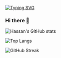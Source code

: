 [![Typing SVG](https://readme-typing-svg.herokuapp.com?multiline=true&width=500&lines=Full-stack+web+and+app+developer.++++++++++)](https://git.io/typing-svg)


### Hi there 👋


![Hassan's GitHub stats](https://github-readme-stats.vercel.app/api?username=HassanHamdanDev&show_icons=true&theme=tokyonight)

![Top Langs](https://github-readme-stats.vercel.app/api/top-langs/?username=HassanHamdanDev&layout=compact)

![GitHub Streak](https://github-readme-streak-stats.herokuapp.com?user=HassanHamdanDev&theme=neon-palenight&hide_border=true)

<!--
**HassanHamdanDev/HassanHamdanDev** is a ✨ _special_ ✨ repository because its `README.md` (this file) appears on your GitHub profile.

Here are some ideas to get you started:

- 🔭 I’m currently working on ...
- 🌱 I’m currently learning ...
- 👯 I’m looking to collaborate on ...
- 🤔 I’m looking for help with ...
- 💬 Ask me about ...
- 📫 How to reach me: ...
- 😄 Pronouns: ...
- ⚡ Fun fact: ...
-->
